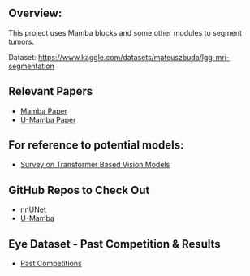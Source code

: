 ## Overview:
This project uses Mamba blocks and some other modules to segment tumors.

Dataset: https://www.kaggle.com/datasets/mateuszbuda/lgg-mri-segmentation

## Relevant Papers

- [Mamba Paper](https://arxiv.org/abs/2312.00752)
- [U-Mamba Paper](https://arxiv.org/abs/2401.04722)

## For reference to potential models:
- [Survey on Transformer Based Vision Models](https://arxiv.org/pdf/2304.09854.pdf)

## GitHub Repos to Check Out
- [nnUNet](https://github.com/MIC-DKFZ/nnUNet)
- [U-Mamba](https://github.com/bowang-lab/U-Mamba)

## Eye Dataset - Past Competition & Results
- [Past Competitions](https://www.kaggle.com/competitions/aptos2019-blindness-detection/discussion/97612)
